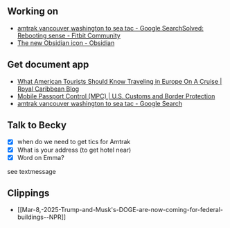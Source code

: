 ## Working on

- [amtrak vancouver washington to sea tac - Google Search](https://www.google.com/search?q=amtrak+vancouver+washington+to+sea+tac&rlz=1CAHCKU_enUS1141&oq=amtrak+vancouver+washington+to+sea+tac&gs_lcrp=EgZjaHJvbWUyBggAEEUYOdIBCTIzNjMwajBqN6gCCLACAQ&sourceid=chrome&ie=UTF-8#Na=[object%20Object]&La=[object%20Object]&Ga=null&Aa=[object%20Object]&Ea=[object%20Map])[Solved: Rebooting sense - Fitbit Community](https://community.fitbit.com/t5/Sense/Rebooting-sense/td-p/5098303)
- [The new Obsidian icon - Obsidian](https://obsidian.md/blog/new-obsidian-icon/)

## Get document app

- [What American Tourists Should Know Traveling in Europe On A Cruise | Royal Caribbean Blog](https://www.royalcaribbeanblog.com/2025/03/04/what-american-tourists-should-know-traveling-europe-cruise)
- [Mobile Passport Control (MPC) | U.S. Customs and Border Protection](https://www.cbp.gov/travel/us-citizens/mobile-passport-control)
- [amtrak vancouver washington to sea tac - Google Search](https://www.google.com/search?q=amtrak+vancouver+washington+to+sea+tac&rlz=1CAHCKU_enUS1141&oq=amtrak+vancouver+washington+to+sea+tac&gs_lcrp=EgZjaHJvbWUyBggAEEUYOdIBCTIzNjMwajBqN6gCCLACAQ&sourceid=chrome&ie=UTF-8#Na=[object%20Object]&La=[object%20Object]&Ga=null&Aa=[object%20Object]&Ea=[object%20Map])

## Talk to Becky

- [x] when do we need to get tics for Amtrak 
- [x] What is your address (to get hotel near)
- [x] Word on Emma?

see textmessage

## Clippings
- [[Mar-8,-2025-Trump-and-Musk's-DOGE-are-now-coming-for-federal-buildings--NPR]]
